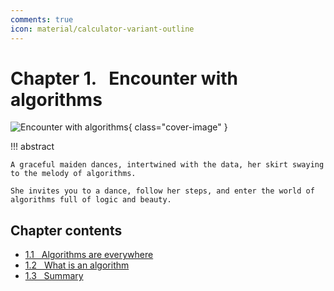```yaml
---
comments: true
icon: material/calculator-variant-outline
---
```


# Chapter 1. &nbsp; Encounter with algorithms

![Encounter with algorithms](../assets/covers/chapter_introduction.jpg){ class="cover-image" }

!!! abstract

    A graceful maiden dances, intertwined with the data, her skirt swaying to the melody of algorithms.
   
    She invites you to a dance, follow her steps, and enter the world of algorithms full of logic and beauty.

## Chapter contents

- [1.1 &nbsp; Algorithms are everywhere](algorithms_are_everywhere.md)
- [1.2 &nbsp; What is an algorithm](what_is_dsa.md)
- [1.3 &nbsp; Summary](summary.md)
